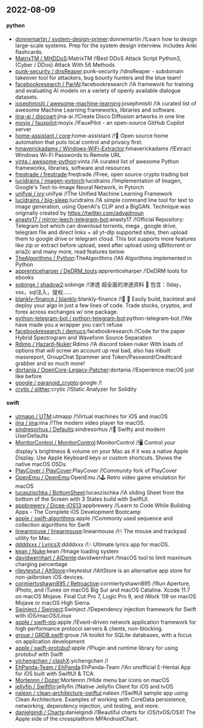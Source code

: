 ## 2022-08-09

#### python
* [donnemartin / system-design-primer](https://github.com/donnemartin/system-design-primer):donnemartin /!Learn how to design large-scale systems. Prep for the system design interview. Includes Anki flashcards.
* [MatrixTM / MHDDoS](https://github.com/MatrixTM/MHDDoS):MatrixTM /!Best DDoS Attack Script Python3, (Cyber / DDos) Attack With 56 Methods
* [punk-security / dnsReaper](https://github.com/punk-security/dnsReaper):punk-security /!dnsReaper - subdomain takeover tool for attackers, bug bounty hunters and the blue team!
* [facebookresearch / ParlAI](https://github.com/facebookresearch/ParlAI):facebookresearch /!A framework for training and evaluating AI models on a variety of openly available dialogue datasets.
* [josephmisiti / awesome-machine-learning](https://github.com/josephmisiti/awesome-machine-learning):josephmisiti /!A curated list of awesome Machine Learning frameworks, libraries and software.
* [jina-ai / discoart](https://github.com/jina-ai/discoart):jina-ai /!Create Disco Diffusion artworks in one line
* [moyix / fauxpilot](https://github.com/moyix/fauxpilot):moyix /!FauxPilot - an open-source GitHub Copilot server
* [home-assistant / core](https://github.com/home-assistant/core):home-assistant /!🏡
Open source home automation that puts local control and privacy first.
* [hmaverickadams / Windows-WiFi-Extractor](https://github.com/hmaverickadams/Windows-WiFi-Extractor):hmaverickadams /!Extract Windows Wi-Fi Passwords to Remote URL
* [vinta / awesome-python](https://github.com/vinta/awesome-python):vinta /!A curated list of awesome Python frameworks, libraries, software and resources
* [freqtrade / freqtrade](https://github.com/freqtrade/freqtrade):freqtrade /!Free, open source crypto trading bot
* [lucidrains / imagen-pytorch](https://github.com/lucidrains/imagen-pytorch):lucidrains /!Implementation of Imagen, Google's Text-to-Image Neural Network, in Pytorch
* [unifyai / ivy](https://github.com/unifyai/ivy):unifyai /!The Unified Machine Learning Framework
* [lucidrains / big-sleep](https://github.com/lucidrains/big-sleep):lucidrains /!A simple command line tool for text to image generation, using OpenAI's CLIP and a BigGAN. Technique was originally created by https://twitter.com/advadnoun
* [anasty17 / mirror-leech-telegram-bot](https://github.com/anasty17/mirror-leech-telegram-bot):anasty17 /!Official Repository: Telegram bot which can download torrents, mega , google drive, telegram file and direct links + all yt-dlp supported sites, then upload them to google drive or telegram cloud. This bot supports more features like zip or extract before upload, seed after upload using qBittorrent or aria2c and many more, read features below.
* [TheAlgorithms / Python](https://github.com/TheAlgorithms/Python):TheAlgorithms /!All Algorithms implemented in Python
* [apprenticeharper / DeDRM_tools](https://github.com/apprenticeharper/DeDRM_tools):apprenticeharper /!DeDRM tools for ebooks
* [sobinge / shadow2](https://github.com/sobinge/shadow2):sobinge /!渗透 超全面的渗透资料
💯
包含：0day，xss，sql注入，提权……
* [blankly-finance / blankly](https://github.com/blankly-finance/blankly):blankly-finance /!🚀
💸
Easily build, backtest and deploy your algo in just a few lines of code. Trade stocks, cryptos, and forex across exchanges w/ one package.
* [python-telegram-bot / python-telegram-bot](https://github.com/python-telegram-bot/python-telegram-bot):python-telegram-bot /!We have made you a wrapper you can't refuse
* [facebookresearch / demucs](https://github.com/facebookresearch/demucs):facebookresearch /!Code for the paper Hybrid Spectrogram and Waveform Source Separation
* [Rdimo / Hazard-Nuker](https://github.com/Rdimo/Hazard-Nuker):Rdimo /!A discord token nuker With loads of options that will screw an account up real bad, also has inbuilt massreport, GroupChat Spammer and Token/Password/Creditcard grabber and so much more!
* [dortania / OpenCore-Legacy-Patcher](https://github.com/dortania/OpenCore-Legacy-Patcher):dortania /!Experience macOS just like before
* [google / paranoid_crypto](https://github.com/google/paranoid_crypto):google /!
* [crytic / slither](https://github.com/crytic/slither):crytic /!Static Analyzer for Solidity

#### swift
* [utmapp / UTM](https://github.com/utmapp/UTM):utmapp /!Virtual machines for iOS and macOS
* [iina / iina](https://github.com/iina/iina):iina /!The modern video player for macOS.
* [sindresorhus / Defaults](https://github.com/sindresorhus/Defaults):sindresorhus /!💾
Swifty and modern UserDefaults
* [MonitorControl / MonitorControl](https://github.com/MonitorControl/MonitorControl):MonitorControl /!🖥
Control your display's brightness & volume on your Mac as if it was a native Apple Display. Use Apple Keyboard keys or custom shortcuts. Shows the native macOS OSDs.
* [PlayCover / PlayCover](https://github.com/PlayCover/PlayCover):PlayCover /!Community fork of PlayCover
* [OpenEmu / OpenEmu](https://github.com/OpenEmu/OpenEmu):OpenEmu /!🕹
Retro video game emulation for macOS
* [lucaszischka / BottomSheet](https://github.com/lucaszischka/BottomSheet):lucaszischka /!A sliding Sheet from the bottom of the Screen with 3 States build with SwiftUI.
* [appbrewery / Dicee-iOS13](https://github.com/appbrewery/Dicee-iOS13):appbrewery /!Learn to Code While Building Apps - The Complete iOS Development Bootcamp
* [apple / swift-algorithms](https://github.com/apple/swift-algorithms):apple /!Commonly used sequence and collection algorithms for Swift
* [linearmouse / linearmouse](https://github.com/linearmouse/linearmouse):linearmouse /!🖱
The mouse and trackpad utility for Mac.
* [ddddxxx / LyricsX](https://github.com/ddddxxx/LyricsX):ddddxxx /!🎶
Ultimate lyrics app for macOS.
* [kean / Nuke](https://github.com/kean/Nuke):kean /!Image loading system
* [davidwernhart / AlDente](https://github.com/davidwernhart/AlDente):davidwernhart /!macOS tool to limit maximum charging percentage
* [rileytestut / AltStore](https://github.com/rileytestut/AltStore):rileytestut /!AltStore is an alternative app store for non-jailbroken iOS devices.
* [cormiertyshawn895 / Retroactive](https://github.com/cormiertyshawn895/Retroactive):cormiertyshawn895 /!Run Aperture, iPhoto, and iTunes on macOS Big Sur and macOS Catalina. Xcode 11.7 on macOS Mojave. Final Cut Pro 7, Logic Pro 9, and iWork ’09 on macOS Mojave or macOS High Sierra.
* [Swinject / Swinject](https://github.com/Swinject/Swinject):Swinject /!Dependency injection framework for Swift with iOS/macOS/Linux
* [apple / swift-nio](https://github.com/apple/swift-nio):apple /!Event-driven network application framework for high performance protocol servers & clients, non-blocking.
* [groue / GRDB.swift](https://github.com/groue/GRDB.swift):groue /!A toolkit for SQLite databases, with a focus on application development
* [apple / swift-protobuf](https://github.com/apple/swift-protobuf):apple /!Plugin and runtime library for using protobuf with Swift
* [yichengchen / clashX](https://github.com/yichengchen/clashX):yichengchen /!
* [EhPanda-Team / EhPanda](https://github.com/EhPanda-Team/EhPanda):EhPanda-Team /!An unofficial E-Hentai App for iOS built with SwiftUI & TCA.
* [Mortennn / Dozer](https://github.com/Mortennn/Dozer):Mortennn /!Hide menu bar icons on macOS
* [jellyfin / Swiftfin](https://github.com/jellyfin/Swiftfin):jellyfin /!Native Jellyfin Client for iOS and tvOS
* [nalexn / clean-architecture-swiftui](https://github.com/nalexn/clean-architecture-swiftui):nalexn /!SwiftUI sample app using Clean Architecture. Examples of working with CoreData persistence, networking, dependency injection, unit testing, and more.
* [danielgindi / Charts](https://github.com/danielgindi/Charts):danielgindi /!Beautiful charts for iOS/tvOS/OSX! The Apple side of the crossplatform MPAndroidChart.
